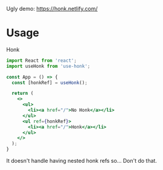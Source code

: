 Ugly demo: https://honk.netlify.com/

# Usage

Honk

```jsx
import React from 'react';
import useHonk from 'use-honk';

const App = () => {
  const [honkRef] = useHonk();

  return (
    <>
      <ul>
        <li><a href="/">No Honk</a></li>
      </ul>
      <ul ref={honkRef}>
        <li><a href="/">Honk</a></li>
      </ul>
    </>
  );
}
```

It doesn't handle having nested honk refs so... Don't do that.
